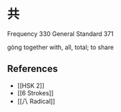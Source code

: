 # 共
Frequency 330
General Standard 371

gòng
together with, all, total; to share

## References
- [[HSK 2]]
- [[6 Strokes]]
- [[八 Radical]]
